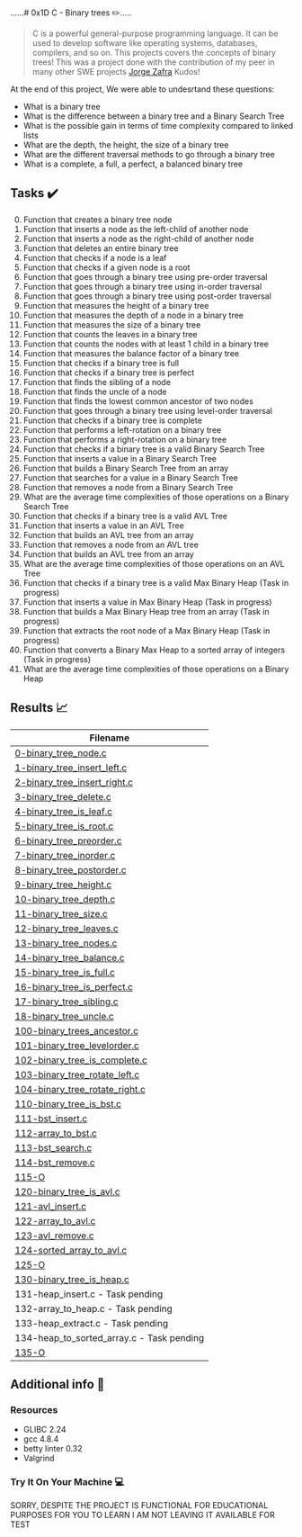 ......# 0x1D C - Binary trees :pencil2:.....

> C is a powerful general-purpose programming language. It can be used to develop software like operating systems, databases, compilers, and so on. This projects covers the concepts of binary trees! This was a project done with the contribution of my peer in many other SWE projects  [Jorge Zafra](https://github.com/jorgezafra94/) Kudos!

At the end of this project, We were able to undesrtand these questions:
  
* What is a binary tree
* What is the difference between a binary tree and a Binary Search Tree
* What is the possible gain in terms of time complexity compared to linked lists
* What are the depth, the height, the size of a binary tree
* What are the different traversal methods to go through a binary tree
* What is a complete, a full, a perfect, a balanced binary tree

## Tasks :heavy_check_mark:

0. Function that creates a binary tree node
1. Function that inserts a node as the left-child of another node
2. Function that inserts a node as the right-child of another node
3. Function that deletes an entire binary tree
4. Function that checks if a node is a leaf
5. Function that checks if a given node is a root
6. Function that goes through a binary tree using pre-order traversal
7. Function that goes through a binary tree using in-order traversal
8. Function that goes through a binary tree using post-order traversal
9. Function that measures the height of a binary tree
10. Function that measures the depth of a node in a binary tree
11. Function that measures the size of a binary tree
12. Function that counts the leaves in a binary tree
13. Function that counts the nodes with at least 1 child in a binary tree
14. Function that measures the balance factor of a binary tree
15. Function that checks if a binary tree is full
16. Function that checks if a binary tree is perfect
17. Function that finds the sibling of a node
18. Function that finds the uncle of a node
19. Function that finds the lowest common ancestor of two nodes
20. Function that goes through a binary tree using level-order traversal
21. Function that checks if a binary tree is complete
22. Function that performs a left-rotation on a binary tree
23. Function that performs a right-rotation on a binary tree
24. Function that checks if a binary tree is a valid Binary Search Tree
25. Function that inserts a value in a Binary Search Tree
26. Function that builds a Binary Search Tree from an array
27. Function that searches for a value in a Binary Search Tree
28. Function that removes a node from a Binary Search Tree
29. What are the average time complexities of those operations on a Binary Search Tree
30. Function that checks if a binary tree is a valid AVL Tree
31. Function that inserts a value in an AVL Tree
32. Function that builds an AVL tree from an array
33. Function that removes a node from an AVL tree
34. Function that builds an AVL tree from an array
35. What are the average time complexities of those operations on an AVL Tree
36. Function that checks if a binary tree is a valid Max Binary Heap (Task in progress)
37. Function that inserts a value in Max Binary Heap (Task in progress)
38. Function that builds a Max Binary Heap tree from an array (Task in progress)
39. Function that extracts the root node of a Max Binary Heap (Task in progress)
40. Function that converts a Binary Max Heap to a sorted array of integers (Task in progress)
41. What are the average time complexities of those operations on a Binary Heap


## Results :chart_with_upwards_trend:

| Filename |
| ------ |
| [0-binary_tree_node.c](https://github.com/edward0rtiz/0x1D-binary_trees/blob/master/0-binary_tree_node.c)|
| [1-binary_tree_insert_left.c](https://github.com/edward0rtiz/0x1D-binary_trees/blob/master/1-binary_tree_insert_left.c)|
| [2-binary_tree_insert_right.c](https://github.com/edward0rtiz/0x1D-binary_trees/blob/master/2-binary_tree_insert_right.c)|
| [3-binary_tree_delete.c](https://github.com/edward0rtiz/0x1D-binary_trees/blob/master/3-binary_tree_delete.c)|
| [4-binary_tree_is_leaf.c](https://github.com/edward0rtiz/0x1D-binary_trees/blob/master/4-binary_tree_is_leaf.c)|
| [5-binary_tree_is_root.c](https://github.com/edward0rtiz/0x1D-binary_trees/blob/master/5-binary_tree_is_root.c)|
| [6-binary_tree_preorder.c](https://github.com/edward0rtiz/0x1D-binary_trees/blob/master/6-binary_tree_preorder.c)|
| [7-binary_tree_inorder.c](https://github.com/edward0rtiz/0x1D-binary_trees/blob/master/7-binary_tree_inorder.c)|
| [8-binary_tree_postorder.c](https://github.com/edward0rtiz/0x1D-binary_trees/blob/master/8-binary_tree_postorder.c)|
| [9-binary_tree_height.c](https://github.com/edward0rtiz/0x1D-binary_trees/blob/master/9-binary_tree_height.c)|
| [10-binary_tree_depth.c](https://github.com/edward0rtiz/0x1D-binary_trees/blob/master/10-binary_tree_depth.c)|
| [11-binary_tree_size.c](https://github.com/edward0rtiz/0x1D-binary_trees/blob/master/11-binary_tree_size.c)|
| [12-binary_tree_leaves.c](https://github.com/edward0rtiz/0x1D-binary_trees/blob/master/12-binary_tree_leaves.c)|
| [13-binary_tree_nodes.c](https://github.com/edward0rtiz/0x1D-binary_trees/blob/master/13-binary_tree_nodes.c)|
| [14-binary_tree_balance.c](https://github.com/edward0rtiz/0x1D-binary_trees/blob/master/14-binary_tree_balance.c)|
| [15-binary_tree_is_full.c](https://github.com/edward0rtiz/0x1D-binary_trees/blob/master/15-binary_tree_is_full.c)|
| [16-binary_tree_is_perfect.c](https://github.com/edward0rtiz/0x1D-binary_trees/blob/master/16-binary_tree_is_perfect.c)|
| [17-binary_tree_sibling.c](https://github.com/edward0rtiz/0x1D-binary_trees/blob/master/17-binary_tree_sibling.c)|
| [18-binary_tree_uncle.c](https://github.com/edward0rtiz/0x1D-binary_trees/blob/master/18-binary_tree_uncle.c)|
| [100-binary_trees_ancestor.c](https://github.com/edward0rtiz/0x1D-binary_trees/blob/master/100-binary_trees_ancestor.c)|
| [101-binary_tree_levelorder.c](https://github.com/edward0rtiz/0x1D-binary_trees/blob/master/101-binary_tree_levelorder.c)|
| [102-binary_tree_is_complete.c](https://github.com/edward0rtiz/0x1D-binary_trees/blob/master/102-binary_tree_is_complete.c)|
| [103-binary_tree_rotate_left.c](https://github.com/edward0rtiz/0x1D-binary_trees/blob/master/103-binary_tree_rotate_left.c)|
| [104-binary_tree_rotate_right.c](https://github.com/edward0rtiz/0x1D-binary_trees/blob/master/104-binary_tree_rotate_right.c)|
| [110-binary_tree_is_bst.c](https://github.com/edward0rtiz/0x1D-binary_trees/blob/master/110-binary_tree_is_bst.c)|
| [111-bst_insert.c](https://github.com/edward0rtiz/0x1D-binary_trees/blob/master/111-bst_insert.c)|
| [112-array_to_bst.c](https://github.com/edward0rtiz/0x1D-binary_trees/blob/master/112-array_to_bst.c)|
| [113-bst_search.c](https://github.com/edward0rtiz/0x1D-binary_trees/blob/master/113-bst_search.c)|
| [114-bst_remove.c](https://github.com/edward0rtiz/0x1D-binary_trees/blob/master/114-bst_remove.c)|
| [115-O](https://github.com/edward0rtiz/0x1D-binary_trees/blob/master/115-O)|
| [120-binary_tree_is_avl.c](https://github.com/edward0rtiz/0x1D-binary_trees/blob/master/120-binary_tree_is_avl.c)|
| [121-avl_insert.c](https://github.com/edward0rtiz/0x1D-binary_trees/blob/master/121-avl_insert.c)|
| [122-array_to_avl.c](https://github.com/edward0rtiz/0x1D-binary_trees/blob/master/122-array_to_avl.c)|
| [123-avl_remove.c](https://github.com/edward0rtiz/0x1D-binary_trees/blob/master/123-avl_remove.c)|
| [124-sorted_array_to_avl.c](https://github.com/edward0rtiz/0x1D-binary_trees/blob/master/124-sorted_array_to_avl.c)|
| [125-O](https://github.com/edward0rtiz/0x1D-binary_trees/blob/master/125-O)|
| [130-binary_tree_is_heap.c](https://github.com/edward0rtiz/0x1D-binary_trees/blob/master/130-binary_tree_is_heap.c)|
| 131-heap_insert.c - Task pending|
| 132-array_to_heap.c - Task pending|
| 133-heap_extract.c - Task pending|
| 134-heap_to_sorted_array.c - Task pending|
| [135-O](https://github.com/edward0rtiz/0x1D-binary_trees/blob/master/135-O)|


## Additional info :construction:
### Resources

- GLIBC 2.24
- gcc 4.8.4
- betty linter 0.32
- Valgrind


### Try It On Your Machine :computer:	

SORRY, DESPITE THE PROJECT IS FUNCTIONAL FOR EDUCATIONAL PURPOSES FOR YOU TO LEARN I AM NOT LEAVING IT AVAILABLE FOR TEST


